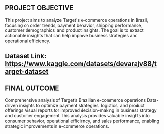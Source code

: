 ## PROJECT OBJECTIVE
This project aims to analyze Target's e-commerce operations in Brazil, focusing on order trends, payment behavior, shipping performance, customer demographics, and product insights. The goal is to extract actionable insights that can help improve business strategies and operational efficiency.

 ## Dataset Link: https://www.kaggle.com/datasets/devarajv88/target-dataset

## FINAL OUTCOME
Comprehensive analysis of Target’s Brazilian e-commerce operations
Data-driven insights to optimize payment strategies, logistics, and product offerings
Visual reports for improved decision-making in business strategy and customer engagement
This analysis provides valuable insights into consumer behavior, operational efficiency, and sales performance, enabling strategic improvements in e-commerce operations.
